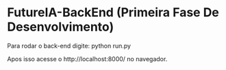 ﻿# FutureIA-BackEnd (Primeira Fase De Desenvolvimento)

Para rodar o back-end digite:
python run.py

Apos isso acesse o http://localhost:8000/ no navegador.
